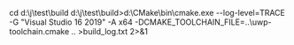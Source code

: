 cd d:\j\test\build
d:\j\test\build>d:\CMake\bin\cmake.exe --log-level=TRACE -G "Visual Studio 16 2019" -A x64 -DCMAKE_TOOLCHAIN_FILE=..\uwp-toolchain.cmake .. >build_log.txt 2>&1

